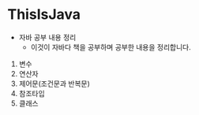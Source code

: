 # ThisIsJava
* 자바 공부 내용 정리
    * 이것이 자바다 책을 공부하며 공부한 내용을 정리합니다.

01. 변수
02. 연산자
03. 제어문(조건문과 반복문)
04. 참조타입
05. 클래스
